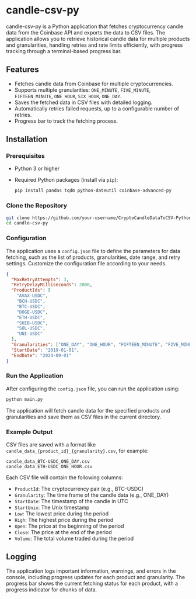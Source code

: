 # candle-csv-py

candle-csv-py is a Python application that fetches cryptocurrency candle data from the Coinbase API and exports the data to CSV files. The application allows you to retrieve historical candle data for multiple products and granularities, handling retries and rate limits efficiently, with progress tracking through a terminal-based progress bar.

## Features

- Fetches candle data from Coinbase for multiple cryptocurrencies.
- Supports multiple granularities: `ONE_MINUTE`, `FIVE_MINUTE`, `FIFTEEN_MINUTE`, `ONE_HOUR`, `SIX_HOUR`, `ONE_DAY`.
- Saves the fetched data in CSV files with detailed logging.
- Automatically retries failed requests, up to a configurable number of retries.
- Progress bar to track the fetching process.

## Installation

### Prerequisites

- Python 3 or higher
- Required Python packages (install via `pip`):

  ```bash
  pip install pandas tqdm python-dateutil coinbase-advanced-py
  ```

### Clone the Repository

```bash
git clone https://github.com/your-username/CryptoCandleDataToCSV-Python.git
cd candle-csv-py
```

### Configuration

The application uses a `config.json` file to define the parameters for data fetching, such as the list of products, granularities, date range, and retry settings. Customize the configuration file according to your needs.

```json
{
  "MaxRetryAttempts": 3,
  "RetryDelayMilliseconds": 2000,
  "ProductIds": [
    "AVAX-USDC",
    "BCH-USDC",
    "BTC-USDC",
    "DOGE-USDC",
    "ETH-USDC",
    "SHIB-USDC",
    "SOL-USDC",
    "UNI-USDC"
  ],
  "Granularities": ["ONE_DAY", "ONE_HOUR", "FIFTEEN_MINUTE", "FIVE_MINUTE"],
  "StartDate": "2019-01-01",
  "EndDate": "2024-09-01"
}
```

### Run the Application

After configuring the `config.json` file, you can run the application using:

```bash
python main.py
```

The application will fetch candle data for the specified products and granularities and save them as CSV files in the current directory.

### Example Output

CSV files are saved with a format like `candle_data_{product_id}_{granularity}.csv`, for example:

```
candle_data_BTC-USDC_ONE_DAY.csv
candle_data_ETH-USDC_ONE_HOUR.csv
```

Each CSV file will contain the following columns:

- `ProductId`: The cryptocurrency pair (e.g., BTC-USDC)
- `Granularity`: The time frame of the candle data (e.g., ONE_DAY)
- `StartDate`: The timestamp of the candle in UTC
- `StartUnix`: The Unix timestamp
- `Low`: The lowest price during the period
- `High`: The highest price during the period
- `Open`: The price at the beginning of the period
- `Close`: The price at the end of the period
- `Volume`: The total volume traded during the period

## Logging

The application logs important information, warnings, and errors in the console, including progress updates for each product and granularity. The progress bar shows the current fetching status for each product, with a progress indicator for chunks of data.
